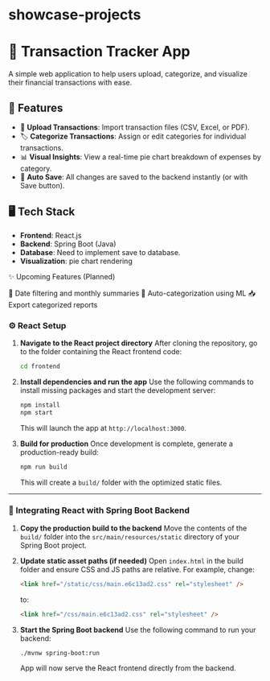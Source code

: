 # showcase-projects
# 💸 Transaction Tracker App

A simple web application to help users upload, categorize, and visualize their financial transactions with ease.

## 🚀 Features

- 📁 **Upload Transactions**: Import transaction files (CSV, Excel, or PDF).
- 🏷️ **Categorize Transactions**: Assign or edit categories for individual transactions.
- 📊 **Visual Insights**: View a real-time pie chart breakdown of expenses by category.
- 🔄 **Auto Save**: All changes are saved to the backend instantly (or with Save button).

## 🖥️ Tech Stack

- **Frontend**: React.js
- **Backend**: Spring Boot (Java)
- **Database**: Need to implement save to database.
- **Visualization**: pie chart rendering

✨ Upcoming Features (Planned)

📅 Date filtering and monthly summaries
🧠 Auto-categorization using ML
📥 Export categorized reports


### ⚙️ React Setup

1. **Navigate to the React project directory**
   After cloning the repository, go to the folder containing the React frontend code:

   ```bash
   cd frontend
   ```

2. **Install dependencies and run the app**
   Use the following commands to install missing packages and start the development server:

   ```bash
   npm install
   npm start
   ```

   This will launch the app at `http://localhost:3000`.

3. **Build for production**
   Once development is complete, generate a production-ready build:

   ```bash
   npm run build
   ```

   This will create a `build/` folder with the optimized static files.

---

### 🔗 Integrating React with Spring Boot Backend

1. **Copy the production build to the backend**
   Move the contents of the `build/` folder into the `src/main/resources/static` directory of your Spring Boot project.

2. **Update static asset paths (if needed)**
   Open `index.html` in the build folder and ensure CSS and JS paths are relative.
   For example, change:

   ```html
   <link href="/static/css/main.e6c13ad2.css" rel="stylesheet" />
   ```

   to:

   ```html
   <link href="/css/main.e6c13ad2.css" rel="stylesheet" />
   ```

3. **Start the Spring Boot backend**
   Use the following command to run your backend:

   ```bash
   ./mvnw spring-boot:run
   ```

   App will now serve the React frontend directly from the backend.

